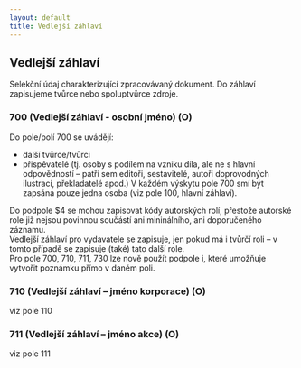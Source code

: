 ```yaml
---
layout: default
title: Vedlejší záhlaví
---
```

## Vedlejší záhlaví
Selekční údaj charakterizující zpracovávaný dokument. Do záhlaví zapisujeme tvůrce nebo spoluptvůrce zdroje.

### 700 (Vedlejší záhlaví - osobní jméno) (O)
Do pole/polí 700 se uvádějí:
- další tvůrce/tvůrci
- přispěvatelé (tj. osoby s podílem na vzniku díla, ale ne s hlavní odpovědností – patří
sem editoři, sestavitelé, autoři doprovodných ilustrací, překladatelé apod.)
V každém výskytu pole 700 smí být zapsána pouze jedna osoba (viz pole 100, hlavní záhlaví).  

Do podpole $4 se mohou zapisovat kódy autorských rolí, přestože autorské role již nejsou povinnou součástí ani mininálního, ani doporučeného záznamu.  
Vedlejší záhlaví pro vydavatele se zapisuje, jen pokud má i tvůrčí roli – v tomto případě se zapisuje (také) tato další role.  
Pro pole 700, 710, 711, 730 lze nově použít podpole i, které umožňuje vytvořit poznámku přímo v daném poli.  

### 710 (Vedlejší záhlaví – jméno korporace) (O)
viz pole 110

### 711 (Vedlejší záhlaví – jméno akce) (O)
viz pole 111
